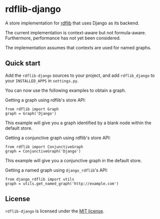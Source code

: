 rdflib-django
=============

A store implementation for [rdflib](http://pypi.python.org/pypi/rdflib/) that uses Django as its backend. 

The current implementation is context-aware but not formula-aware. Furthermore, performance 
has not yet been considered. 

The implementation assumes that contexts are used for named graphs. 

Quick start
-----------

Add the `rdflib-django` sources to your project, and add `rdflib_django` to your `INSTALLED_APPS` in `settings.py`. 

You can now use the following examples to obtain a graph. 

Getting a graph using rdflib's store API:

	from rdflib import Graph
	graph = Graph('Django')

This example will give you a graph identified by a blank node within the default store. 

Getting a conjunctive graph using rdflib's store API:

	from rdflib import ConjunctiveGraph
	graph = ConjunctiveGraph('Django')

This example will give you a conjunctive graph in the default store.

Getting a named graph using `django_rdflib`'s API:

	from django_rdflib import utils
	graph = utils.get_named_graph('http://example.com')

License
-------

`rdflib-django` is licensed under the [MIT license](https://raw.github.com/publysher/rdflib-django/master/LICENSE). 
